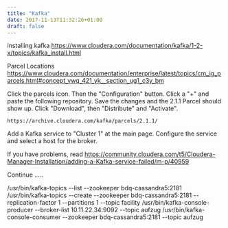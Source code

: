 ```yaml
---
title: "Kafka"
date: 2017-11-13T11:32:26+01:00
draft: false 
---
```



installing kafka
https://www.cloudera.com/documentation/kafka/1-2-x/topics/kafka_install.html

Parcel Locations
https://www.cloudera.com/documentation/enterprise/latest/topics/cm_ig_parcels.html#concept_vwq_421_yk__section_ug1_c3y_bm

Click the parcels icon. Then the "Configuration" button. Click a "+" and paste the following repository. Save the changes and the 2.1.1 Parcel should show up. Click "Download", then "Distribute" and "Activate".

```
https://archive.cloudera.com/kafka/parcels/2.1.1/
```

Add a Kafka service to "Cluster 1" at the main page. Configure the service and select a host for the broker.

If you have problems, read
https://community.cloudera.com/t5/Cloudera-Manager-Installation/adding-a-Kafka-service-failed/m-p/40959


Continue .....


/usr/bin/kafka-topics --list --zookeeper bdq-cassandra5:2181
/usr/bin/kafka-topics --create --zookeeper bdq-cassandra5:2181 --replication-factor 1 --partitions 1 --topic facility
/usr/bin/kafka-console-producer --broker-list 10.11.22.34:9092 --topic aufzug
/usr/bin/kafka-console-consumer --zookeeper bdq-cassandra5:2181 --topic aufzug
  